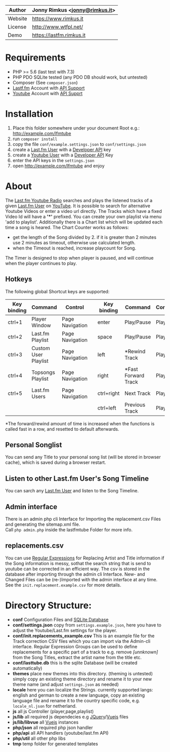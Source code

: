 Author | Jonny Rimkus &lt;jonny@rimkus.it&gt;
------ | ---------------------------
Website | https://www.rimkus.it
License | http://www.wtfpl.net/
Demo | https://lastfm.rimkus.it

# Requirements
* PHP >= 5.6 (last test with 7.3)
* PHP PDO SQLite tested (any PDO DB should work, but untested)
* Composer (See `composer.json`)
* [Lastf.fm](https://last.fm) Account with [API Support](https://www.last.fm/api/)
* [Youtube](https://youtube.com) Account with [API Supprt](https://developers.google.com/youtube/v3/)

# Installation
1. Place this folder somewhere under your document Root e.g.: http://example.com/lfmtube
2. run `composer install`
3. copy the file `conf/example.settings.json` to `conf/settings.json`
4. create a [Last.fm User](https://www.last.fm/user/ravermeister) with a [Developer API](https://www.last.fm/api/) key
5. create a [Youtube User](https://www.youtube.com) with a [Developer API](https://developers.google.com/youtube/v3) Key
6. enter the API keys in the `settings.json`
7. open http://example.com/lfmtube and enjoy

# About
The [Last.fm Youtube Radio](https://lastfm.rimkus.it) searches and plays the listened tracks of a given [Last.fm User](https://www.last.fm/user/ravermeister)  on [YouTube](https://youtube.com). It is possible to search for alternative Youtube Videos or enter a video url directly. The Tracks which have a fixed Video Id will have a **'*'** prefixed. You can create your own playlist via menu 'add to playlist'. Additionally there is a Chart list which will be updated each time a song is heared. The Chart Counter works as follows:

  * get the length of the Song divided by 2. 
  if it is greater than 2 minutes use 2 minutes as timeout, 
  otherwise use calculated length. 
  * when the Timeout is reached, increase playcount for Song.

The Timer is designed to stop when player is paused, and will continue when the player continues to play. 

## Hotkeys
The following global Shortcut keys are supported:

Key binding | Command | Control |   | Key binding | Command | Control  
----------- | ------- | ------- | - | ----------- | ------- | -----   
ctrl+1 | Player Window | Page Navigation |        | enter | Play/Pause | Player
ctrl+2 | Last.fm Playlist | Page Navigation |     | space | Play/Pause | Player
ctrl+3 | Custom User Playlist | Page Navigation | | left | *Rewind Track | Player
ctrl+4 | Topsongs Playlist | Page Navigation |    | right | *Fast Forward Track | Player
ctrl+5 | Last.fm Users | Page Navigation |        | ctrl+right | Next Track | Player
       |               |                 |        | ctrl+left | Previous Track | Player
 
*The forward/rewind amount of time is increased when the functions is called fast in a row, and resetted to default afterwards.

## Personal Songlist
You can send any Title to your personal song list (will be stored in browser cache), which is saved during a browser restart.

## Listen to other Last.fm User's Song Timeline
You can sarch any [Last.fm User](https://www.last.fm/user/ravermeister) and listen to the Song Timeline.

## Admin interface
There is an admin php cli Interface for Importing the replacement.csv Files and generating the sitemap.xml file.  
Call `php admin.php` inside the lastfmtube Folder for more info.

## replacements.csv
You can use [Regular Expressions](https://www.php.net/manual/de/function.preg-match.php) for Replacing Artist and Title information if the Song information is messy, sothat the search string that is send to youtube can be corrected in an efficient way. The csv is stored in the database after importing through the admin cli Interface. New- and Changed Files can be (re-)Imported with the admin interface at any time. See the `init.replacement.example.csv` for more details.

# Directory Structure:
  - __conf__ Configuration Files and [SQLite Database](https://sqlite.org)
  - __conf/settings.json__ copy from `settings.example.json`, here you have to adjust the Youtube/Last.fm settings for the player.
  - __conf/init.replacements_example.csv__ This is  an example file for the Track correction CSV files which you can import via the Admin-cli interface. Regular Expression Groups can be used to define replacements for a specific part of a track to e.g. remove *[unnknown]* from the Song Titles, extract the artist name from the title etc.
  - __conf/lasttube.db__ this is the sqlite Database (will be created automatically)
  - __themes__ place new themes into this directory. (theming is untested)
simply copy an existing theme directory and rename it to your new theme name (and adjust `settings.json` as needed)
  - __locale__ here you can localize the Strings. currently supported langs: english and german
to create a new language, copy an existing language file and rename it to the country specific code, e.g. `locale_nl.json` for netherland. 
  - __js__ all js Controller (player,page,playlist)  
  - __js/lib__ all required js dependecies e.g [JQuery](https://jquery.com/)/[Vuejs](https://vuejs.org/) files
  - __js/lib/libvue__ all [Vuejs](https://vuejs.org/) instances
  - __php/json__ all required php json handler
  - __php/api__ all API handlers (youtube/last.fm API)
  - __php/util__ all other php libs
  - __tmp__ temp folder for generated templates

